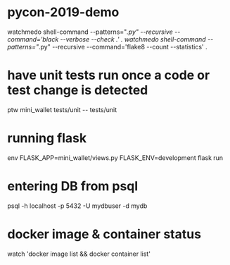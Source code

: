 # pycon-2019-demo
watchmedo shell-command --patterns="*.py" --recursive --command='black --verbose --check .' .
watchmedo shell-command --patterns="*.py" --recursive --command='flake8 --count --statistics' .

# have unit tests run once a code or test change is detected
ptw mini_wallet tests/unit -- tests/unit

# running flask
env FLASK_APP=mini_wallet/views.py FLASK_ENV=development flask run

# entering DB from psql
psql -h localhost -p 5432 -U mydbuser -d mydb

# docker image & container status
watch 'docker image list && docker container list'

